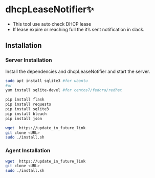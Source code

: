 
# dhcpLeaseNotifier✨

- This tool use auto check DHCP lease
- If lease expire or reaching full the it’s sent notification in slack.



## Installation


### Server Installation
Install the dependencies and dhcpLeaseNotifier and start the server.

```sh
sudo apt install sqlite3 #for ubantu
#or
yum install sqlite-devel #for centos7/fedora/redhet

pip install flask 
pip install requests
pip install sqlite3
pip install bleach
pip install json

wget  https://update_in_future_link
git clone <URL> 
sudo ./install.sh
```


### Agent Installation

```sh
wget  https://update_in_future_link
git clone <URL> 
sudo ./install.sh
```
